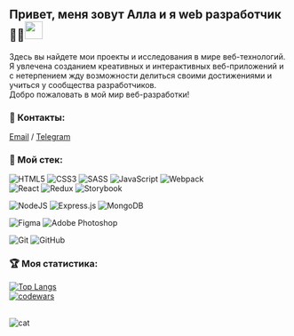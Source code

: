 <h2>Привет, меня зовут Алла и я web разработчик 👨‍💻<img src="https://github.com/blackcater/blackcater/raw/main/images/Hi.gif" height="32"/></h3>
Здесь вы найдете мои проекты и исследования в мире веб-технологий. <br>
Я увлечена созданием креативных и интерактивных веб-приложений и с нетерпением жду возможности делиться своими достижениями и учиться у сообщества разработчиков. <br>
Добро пожаловать в мой мир веб-разработки!

### 💬 Контакты: 
[Email](mailto:babara@flylady.su) / [Telegram](https://t.me/Sattturday/)<br>

### 🔨 Мой стек:<br>
![HTML5](https://img.shields.io/badge/html5-%23E34F26.svg?style=for-the-badge&logo=html5&logoColor=white) 
![CSS3](https://img.shields.io/badge/css3-%231572B6.svg?style=for-the-badge&logo=css3&logoColor=white)
![SASS](https://img.shields.io/badge/SASS-hotpink.svg?style=for-the-badge&logo=SASS&logoColor=white)
![JavaScript](https://img.shields.io/badge/javascript-%23323330.svg?style=for-the-badge&logo=javascript&logoColor=%23F7DF1E)
![Webpack](https://img.shields.io/badge/webpack-%238DD6F9.svg?style=for-the-badge&logo=webpack&logoColor=black)<br>
![React](https://img.shields.io/badge/react-%2320232a.svg?style=for-the-badge&logo=react&logoColor=%2361DAFB)
![Redux](https://img.shields.io/badge/redux-%23593d88.svg?style=for-the-badge&logo=redux&logoColor=white)
![Storybook](https://img.shields.io/badge/-Storybook-FF4785?style=for-the-badge&logo=storybook&logoColor=white)

![NodeJS](https://img.shields.io/badge/node.js-6DA55F?style=for-the-badge&logo=node.js&logoColor=white)
![Express.js](https://img.shields.io/badge/express.js-%23404d59.svg?style=for-the-badge&logo=express&logoColor=%2361DAFB)
![MongoDB](https://img.shields.io/badge/MongoDB-%234ea94b.svg?style=for-the-badge&logo=mongodb&logoColor=white)

![Figma](https://img.shields.io/badge/figma-%23F24E1E.svg?style=for-the-badge&logo=figma&logoColor=white) 
![Adobe Photoshop](https://img.shields.io/badge/adobe%20photoshop-%2331A8FF.svg?style=for-the-badge&logo=adobe%20photoshop&logoColor=white)

![Git](https://img.shields.io/badge/git-%23F05033.svg?style=for-the-badge&logo=git&logoColor=white) 
![GitHub](https://img.shields.io/badge/github-%23121011.svg?style=for-the-badge&logo=github&logoColor=white)
### 🏆 Моя статистика:
[![Top Langs](https://github-readme-stats.vercel.app/api/top-langs/?username=Sattturday&layout=compact)](https://github.com/anuraghazra/github-readme-stats)<br>
[![codewars](https://www.codewars.com/users/rsschool_b84c1b506d38e899/badges/large)](https://www.codewars.com/users/rsschool_b84c1b506d38e899) <br>
<br>

![cat](https://i.pinimg.com/originals/57/a2/8b/57a28bbf8e5fd8338c145f88a107f2f2.gif)

